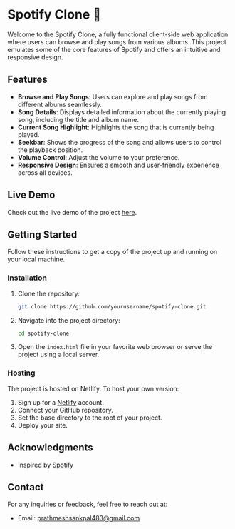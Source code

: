 # Spotify Clone 🎵

Welcome to the Spotify Clone, a fully functional client-side web application where users can browse and play songs from various albums. This project emulates some of the core features of Spotify and offers an intuitive and responsive design.

## Features

- **Browse and Play Songs**: Users can explore and play songs from different albums seamlessly.
- **Song Details**: Displays detailed information about the currently playing song, including the title and album name.
- **Current Song Highlight**: Highlights the song that is currently being played.
- **Seekbar**: Shows the progress of the song and allows users to control the playback position.
- **Volume Control**: Adjust the volume to your preference.
- **Responsive Design**: Ensures a smooth and user-friendly experience across all devices.

## Live Demo

Check out the live demo of the project [here](https://sptfyclnweb.netlify.app/).

## Getting Started

Follow these instructions to get a copy of the project up and running on your local machine.

### Installation

1. Clone the repository:

    ```bash
    git clone https://github.com/yourusername/spotify-clone.git
    ```

2. Navigate into the project directory:

    ```bash
    cd spotify-clone
    ```

3. Open the `index.html` file in your favorite web browser or serve the project using a local server.

### Hosting

The project is hosted on Netlify. To host your own version:

1. Sign up for a [Netlify](https://www.netlify.com/) account.
2. Connect your GitHub repository.
3. Set the base directory to the root of your project.
4. Deploy your site.

## Acknowledgments

- Inspired by [Spotify](https://www.spotify.com/)

## Contact

For any inquiries or feedback, feel free to reach out at:

- Email: prathmeshsankpal483@gmail.com
